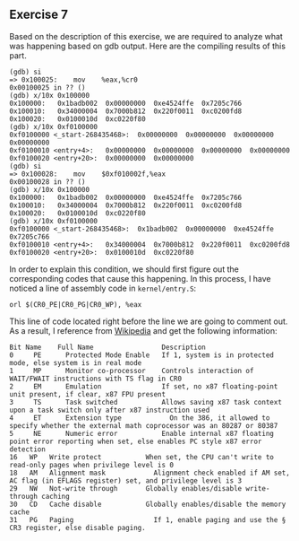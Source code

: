 ## Exercise 7

Based on the description of this exercise, we are required to analyze what was happening based on gdb output. Here are the compiling results of this part.  
```
(gdb) si
=> 0x100025:	mov    %eax,%cr0
0x00100025 in ?? ()
(gdb) x/10x 0x100000
0x100000:	0x1badb002	0x00000000	0xe4524ffe	0x7205c766
0x100010:	0x34000004	0x7000b812	0x220f0011	0xc0200fd8
0x100020:	0x0100010d	0xc0220f80
(gdb) x/10x 0xf0100000
0xf0100000 <_start-268435468>:	0x00000000	0x00000000	0x00000000	0x00000000
0xf0100010 <entry+4>:	0x00000000	0x00000000	0x00000000	0x00000000
0xf0100020 <entry+20>:	0x00000000	0x00000000
(gdb) si
=> 0x100028:	mov    $0xf010002f,%eax
0x00100028 in ?? ()
(gdb) x/10x 0x100000
0x100000:	0x1badb002	0x00000000	0xe4524ffe	0x7205c766
0x100010:	0x34000004	0x7000b812	0x220f0011	0xc0200fd8
0x100020:	0x0100010d	0xc0220f80
(gdb) x/10x 0xf0100000
0xf0100000 <_start-268435468>:	0x1badb002	0x00000000	0xe4524ffe	0x7205c766
0xf0100010 <entry+4>:	0x34000004	0x7000b812	0x220f0011	0xc0200fd8
0xf0100020 <entry+20>:	0x0100010d	0xc0220f80
```

In order to explain this condition, we should first figure out the corresponding codes that cause this happening. In this process, I have noticed a line of assembly code in ```kernel/entry.S```:
```
orl	$(CR0_PE|CR0_PG|CR0_WP), %eax
```
This line of code located right before the line we are going to comment out. As a result, I reference from [Wikipedia](https://en.wikipedia.org/wiki/Control_register) and get the following information:
```
Bit	Name	Full Name	              Description
0	  PE	  Protected Mode Enable	  If 1, system is in protected mode, else system is in real mode
1	  MP	  Monitor co-processor	  Controls interaction of WAIT/FWAIT instructions with TS flag in CR0
2	  EM	  Emulation	              If set, no x87 floating-point unit present, if clear, x87 FPU present
3	  TS	  Task switched	          Allows saving x87 task context upon a task switch only after x87 instruction used
4	  ET	  Extension type	        On the 386, it allowed to specify whether the external math coprocessor was an 80287 or 80387
5	  NE	  Numeric error           Enable internal x87 floating point error reporting when set, else enables PC style x87 error detection
16	 WP	  Write protect	          When set, the CPU can't write to read-only pages when privilege level is 0
18	 AM	  Alignment mask	        Alignment check enabled if AM set, AC flag (in EFLAGS register) set, and privilege level is 3
29	 NW	  Not-write through	      Globally enables/disable write-through caching
30	 CD	  Cache disable	          Globally enables/disable the memory cache
31	 PG	  Paging	                If 1, enable paging and use the § CR3 register, else disable paging.
```
